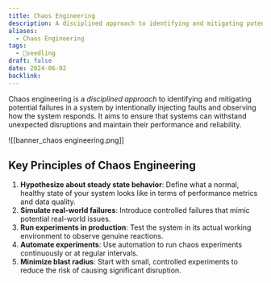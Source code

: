 ```yaml
---
title: Chaos Engineering
description: A disciplined approach to identifying and mitigating potential failures in a system by intentionally injecting faults and observing how the system responds.
aliases:
  - Chaos Engineering
tags:
  - 🌱seedling
draft: false
date: 2024-06-02
backlink:
---
```


Chaos engineering is a *disciplined approach* to identifying and mitigating potential failures in a system by intentionally injecting faults and observing how the system responds. It aims to ensure that systems can withstand unexpected disruptions and maintain their performance and reliability.

![[banner_chaos engineering.png]]

## Key Principles of Chaos Engineering

1. **Hypothesize about steady state behavior**: Define what a normal, healthy state of your system looks like in terms of performance metrics and data quality.
2. **Simulate real-world failures**: Introduce controlled failures that mimic potential real-world issues.
3. **Run experiments in production**: Test the system in its actual working environment to observe genuine reactions.
4. **Automate experiments**: Use automation to run chaos experiments continuously or at regular intervals.
5. **Minimize blast radius**: Start with small, controlled experiments to reduce the risk of causing significant disruption.
